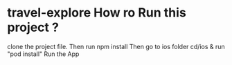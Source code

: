 # travel-explore How ro Run this project ?
clone the project file.
Then run npm install 
Then go to ios folder cd/ios & run "pod install"
Run the App
